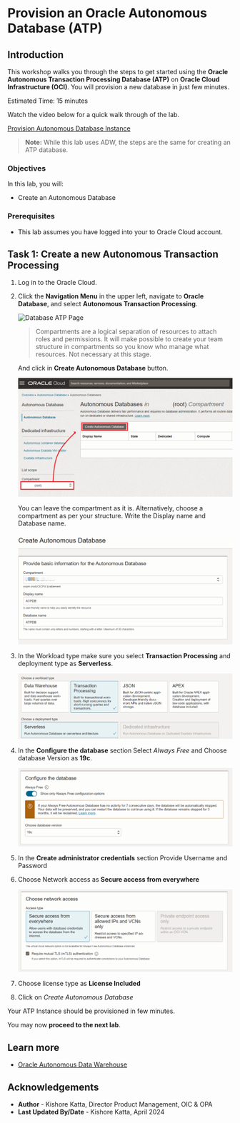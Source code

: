 # Provision an Oracle Autonomous Database (ATP)

## Introduction

This workshop walks you through the steps to get started using the **Oracle Autonomous Transaction Processing Database (ATP)** on **Oracle Cloud Infrastructure (OCI)**. You will provision a new database in just few minutes.

Estimated Time: 15 minutes

Watch the video below for a quick walk through of the lab.

[Provision Autonomous Database Instance](youtube:a6Jm7lYaCWI)

> **Note:**  While this lab uses ADW, the steps are the same for creating an ATP database.

### Objectives

In this lab, you will:
- Create an Autonomous Database

### Prerequisites

- This lab assumes you have logged into your to Oracle Cloud account.

## Task 1: Create a new Autonomous Transaction Processing

1.  Log in to the Oracle Cloud.

2.  Click the **Navigation Menu** in the upper left, navigate to **Oracle Database**, and select **Autonomous Transaction Processing**.

    ![Database ATP Page](https://oracle-livelabs.github.io/common/images/console/database-atp.png " ")

    > Compartments are a logical separation of resources to attach roles and permissions. It will make possible to create your team structure in compartments so you know who manage what resources. Not necessary at this stage.

    And click in **Create Autonomous Database** button.

    ![ATP Selection](./images/atps.png)

    You can leave the compartment as it is. Alternatively, choose a compartment as per your structure. Write the Display name and Database name.

    ![ATP Database Name](./images/atp-creation-1.png)

3.  In the Workload type make sure you select **Transaction Processing** and deployment type as **Serverless**.

    ![ATP Workload Type](./images/atp-creation-2.png)

4.  In the **Configure the database** section Select *Always Free* and Choose database Version as **19c**.

    ![ATP Configure DB](./images/atp-creation-3.png)

5.  In the **Create administrator credentials** section Provide Username and Password

6.  Choose Network access as **Secure access from everywhere**

    ![ATP Network Type](./images/atp-creation-4.png)

7.  Choose license type as **License Included**

8.  Click on *Create Autonomous Database*

Your ATP Instance should be provisioned in few minutes.

You may now **proceed to the next lab**.

## Learn more

- [Oracle Autonomous Data Warehouse](https://www.oracle.com/in/autonomous-database/autonomous-data-warehouse/)

## Acknowledgements

* **Author** - Kishore Katta, Director Product Management, OIC & OPA
* **Last Updated By/Date** - Kishore Katta, April 2024
